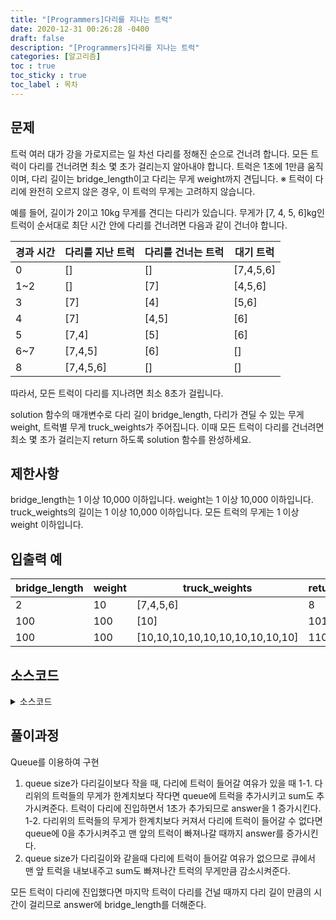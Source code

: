 ```yaml
---
title: "[Programmers]다리를 지나는 트럭"
date: 2020-12-31 00:26:28 -0400
draft: false
description: "[Programmers]다리를 지나는 트럭"
categories: [알고리즘]
toc : true
toc_sticky : true
toc_label : 목차
---
```


## 문제

트럭 여러 대가 강을 가로지르는 일 차선 다리를 정해진 순으로 건너려 합니다. 모든 트럭이 다리를 건너려면 최소 몇 초가 걸리는지 알아내야 합니다. 트럭은 1초에 1만큼 움직이며, 다리 길이는 bridge_length이고 다리는 무게 weight까지 견딥니다.
※ 트럭이 다리에 완전히 오르지 않은 경우, 이 트럭의 무게는 고려하지 않습니다.

예를 들어, 길이가 2이고 10kg 무게를 견디는 다리가 있습니다. 무게가 [7, 4, 5, 6]kg인 트럭이 순서대로 최단 시간 안에 다리를 건너려면 다음과 같이 건너야 합니다.

|경과 시간|다리를 지난 트럭|다리를 건너는 트럭|대기 트럭|
|---|---|---|---|
|0|[]|[]|[7,4,5,6]|
|1~2|[]|[7]|[4,5,6]|
|3|[7]|[4]|[5,6]|
|4|[7]|[4,5]|[6]|
|5|[7,4]|[5]|[6]|
|6~7|[7,4,5]|[6]|[]|
|8|[7,4,5,6]|[]|[]|

따라서, 모든 트럭이 다리를 지나려면 최소 8초가 걸립니다.

solution 함수의 매개변수로 다리 길이 bridge_length, 다리가 견딜 수 있는 무게 weight, 트럭별 무게 truck_weights가 주어집니다. 이때 모든 트럭이 다리를 건너려면 최소 몇 초가 걸리는지 return 하도록 solution 함수를 완성하세요.

## 제한사항

bridge_length는 1 이상 10,000 이하입니다.
weight는 1 이상 10,000 이하입니다.
truck_weights의 길이는 1 이상 10,000 이하입니다.
모든 트럭의 무게는 1 이상 weight 이하입니다.

## 입출력 예

|bridge_length|weight|truck_weights|return|
|---|---|---|---|
|2|10|[7,4,5,6]|8|
|100|100|[10]|101|
|100|100|[10,10,10,10,10,10,10,10,10,10]|110|

## 소스코드

<details>
<summary>소스코드</summary>
<div markdown="1">

```java
import java.util.*;
class Solution {
    public static int solution(int bridge_length, int weight, int[] truck_weights) {
		int answer = 0;
		int sum=0;
		Queue<Integer> q = new LinkedList<Integer>();

		for(int i=0;i<truck_weights.length;i++) {
			while(true) {
				if(q.size()<bridge_length){	//다리에 트럭이 들어갈 여유 있을 때
					if(sum+truck_weights[i]<=weight) {
						q.offer(truck_weights[i]);
						sum+=truck_weights[i];
						answer++;
						break;
					}else {
						q.offer(0);
						answer++;
					}
				}else {	//다리에 트럭이 가득 찼을때
					sum-=q.poll();					
				}
			}
		}
		answer+=bridge_length;
		return answer;
	}
}
```
</div>
</details>

## 풀이과정
Queue를 이용하여 구현
1. queue size가 다리길이보다 작을 때, 다리에 트럭이 들어갈 여유가 있을 때 
    1-1. 다리위의 트럭들의 무게가 한계치보다 작다면 queue에 트럭을 추가시키고 sum도 추가시켜준다. 트럭이 다리에 진입하면서 1초가 추가되므로 answer을 1 증가시킨다.
    1-2. 다리위의 트럭들의 무게가 한계치보다 커져서 다리에 트럭이 들어갈 수 없다면 queue에 0을 추가시켜주고 맨 앞의 트럭이 빠져나갈 때까지 answer를 증가시킨다.
2. queue size가 다리길이와 같을때 다리에 트럭이 들어갈 여유가 없으므로 큐에서 맨 앞 트럭을 내보내주고 sum도 빠져나간 트럭의 무게만큼 감소시켜준다.

모든 트럭이 다리에 진입했다면 마지막 트럭이 다리를 건널 때까지 다리 길이 만큼의 시간이 걸리므로 answer에 bridge_length를 더해준다.